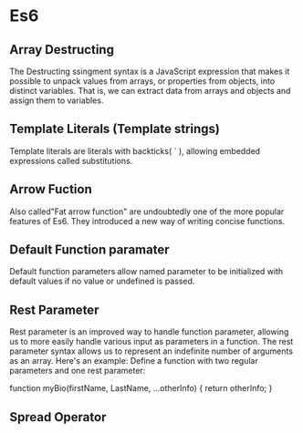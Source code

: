 # Es6

## Array Destructing

The Destructing ssingment syntax is a JavaScript expression that makes it possible to unpack values from arrays, or properties from objects, into distinct variables. That is, we can extract data from arrays and objects and assign them to variables.

## Template Literals (Template strings)

Template literals are literals with backticks( ` ), allowing embedded expressions called substitutions.

## Arrow Fuction

Also called"Fat arrow function" are undoubtedly one of the more popular features of Es6. They introduced a new way of writing concise functions.

## Default Function paramater

Default function parameters allow named parameter to be initialized with default values if no value or undefined is passed.

## Rest Parameter

Rest parameter is an improved way to handle function parameter, allowing us to more easily handle various input as parameters in a function. The rest parameter syntax allows us to represent an indefinite number of arguments as an array.
Here's an example: Define a function with two regular parameters and one rest parameter:

function myBio(firstName, LastName, ...otherInfo)
{
  return otherInfo;
}

## Spread Operator

